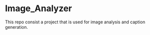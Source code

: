 # Image_Analyzer
This repo consist a project that is used for image analysis and caption generation.
